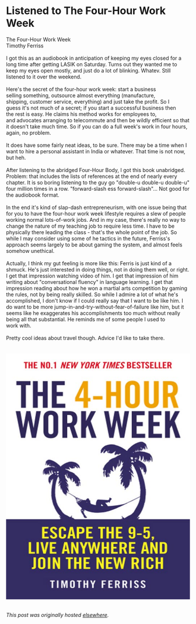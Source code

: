# Listened to The Four-Hour Work Week

<div>
<span class="Apple-style-span">The Four-Hour Work Week</span><span class="Apple-style-span"><br></span><span class="Apple-style-span">Timothy Ferriss</span><span class="Apple-style-span"><br></span><span class="Apple-style-span"><br></span><span class="Apple-style-span">I got this as an audiobook in anticipation of keeping my eyes closed&#160;</span><span class="Apple-style-span">for a long time after getting LASIK on Saturday. Turns out they wanted&#160;</span><span class="Apple-style-span">me to keep my eyes open mostly, and just do a lot of blinking. Whatev.&#160;</span><span class="Apple-style-span">Still listened to it over the weekend.</span><span class="Apple-style-span"><br></span><span class="Apple-style-span"><br></span><span class="Apple-style-span">Here's the secret of the four-hour work week: start a business selling&#160;</span><span class="Apple-style-span">something, outsource almost everything (manufacture, shipping,&#160;</span><span class="Apple-style-span">customer service, everything) and just take the profit. So I guess&#160;</span><span class="Apple-style-span">it's not much of a secret; if you start a successful business then the&#160;</span><span class="Apple-style-span">rest is easy. He claims his method works for employees to, and&#160;</span><span class="Apple-style-span">advocates arranging to telecommute and then be wildly efficient so&#160;</span><span class="Apple-style-span">that it doesn't take much time. So if you can do a full week's work in&#160;</span><span class="Apple-style-span">four hours, again, no problem.</span><span class="Apple-style-span"><br></span><span class="Apple-style-span"><br></span><span class="Apple-style-span">It does have some fairly neat ideas, to be sure. There may be a time&#160;</span><span class="Apple-style-span">when I want to hire a personal assistant in India or whatever. That&#160;</span><span class="Apple-style-span">time is not now, but heh.</span><span class="Apple-style-span"><br></span><span class="Apple-style-span"><br></span><span class="Apple-style-span">After listening to the abridged Four-Hour Body, I got this book&#160;</span><span class="Apple-style-span">unabridged. Problem: that includes the lists of references at the end&#160;</span><span class="Apple-style-span">of nearly every chapter. It is so boring listening to the guy go&#160;</span><span class="Apple-style-span">"double-u double-u double-u" four million times in a row.&#160;</span><span class="Apple-style-span">"forward-slash ess forward-slash"... Not good for the audiobook&#160;</span><span class="Apple-style-span">format.</span><span class="Apple-style-span"><br></span><span class="Apple-style-span"><br></span><span class="Apple-style-span">In the end it's kind of slap-dash entrepreneurism, with one issue&#160;</span><span class="Apple-style-span">being that for you to have the four-hour work week lifestyle requires&#160;</span><span class="Apple-style-span">a slew of people working normal lots-of-work jobs. And in my case,&#160;</span><span class="Apple-style-span">there's really no way to change the nature of my teaching job to&#160;</span><span class="Apple-style-span">require less time. I have to be physically there leading the class -&#160;</span><span class="Apple-style-span">that's the whole point of the job. So while I may consider using some&#160;</span><span class="Apple-style-span">of he tactics in the future, Ferriss's approach seems largely to be&#160;</span><span class="Apple-style-span">about gaming the system, and almost feels somehow unethical.</span><span class="Apple-style-span"><br></span><span class="Apple-style-span"><br></span><span class="Apple-style-span">Actually, I think my gut feeling is more like this: Ferris is just&#160;</span><span class="Apple-style-span">kind of a shmuck. He's just interested in doing things, not in doing&#160;</span><span class="Apple-style-span">them well, or right. I get that impression watching video of him. I&#160;</span><span class="Apple-style-span">get that impression of him writing about "conversational fluency" in&#160;</span><span class="Apple-style-span">language learning. I get that impression reading about how he won a&#160;</span><span class="Apple-style-span">martial arts competition by gaming the rules, not by being really&#160;</span><span class="Apple-style-span">skilled. So while I admire a lot of what he's accomplished, I don't&#160;</span><span class="Apple-style-span">know if I could really say that I want to be like him. I do want to be&#160;</span><span class="Apple-style-span">more jump-in-and-try-without-fear-</span><span class="Apple-style-span"><wbr></wbr></span><span class="Apple-style-span">of-failure like him, but it seems&#160;</span><span class="Apple-style-span">like he exaggerates his accomplishments too much without really being&#160;</span><span class="Apple-style-span">all that substantial. He reminds me of some people I used to work&#160;</span><span class="Apple-style-span">with.</span><span class="Apple-style-span"><br></span><span class="Apple-style-span"><br></span><span class="Apple-style-span">Pretty cool ideas about travel though. Advice I'd like to take there.</span><br><span class="Apple-style-span"><br></span><br><div class="separator"><a href="photo.JPG" imageanchor="1"><img border="0" src="photo.JPG"></a></div>
<span class="Apple-style-span"><br></span>
</div>


*This post was originally hosted [elsewhere](http://planspace.blogspot.com/2011/03/listened-to-four-hour-work-week.html).*
